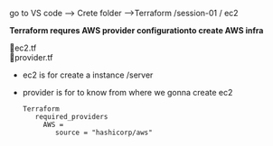 go to VS code --> Crete folder 
-->Terraform /session-01 / ec2

**Terraform requres AWS provider configurationto create AWS infra**

📂ec2.tf  <br>
📂provider.tf  <br>
- ec2 is for create a instance /server
- provider is for to know from where we gonna create ec2 

      Terraform
         required_providers
           AWS =
              source = "hashicorp/aws"
  
